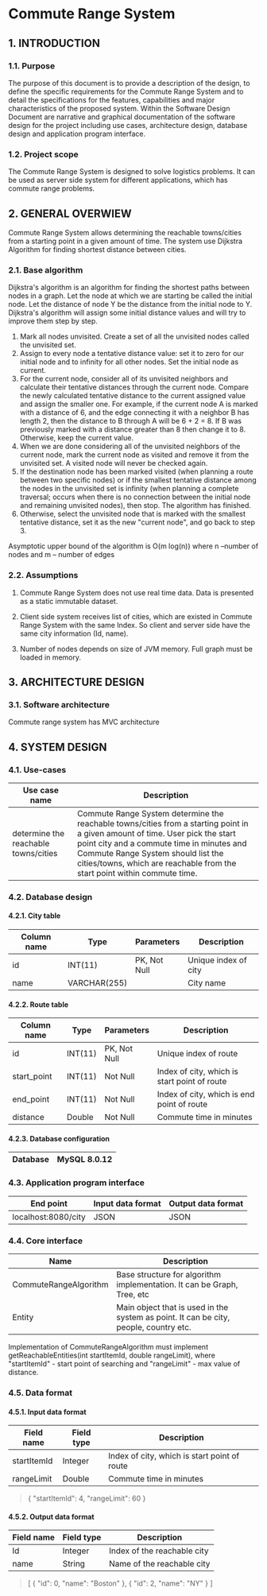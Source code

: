 # Commute Range System

## 1.	INTRODUCTION
### 1.1.	Purpose
The purpose of this document is to provide a description of the design, to define the specific requirements for the Commute Range System and to detail the specifications for the features, capabilities and major characteristics of the proposed system. Within the Software Design Document are narrative and graphical documentation of the software design for the project including use cases, architecture design, database design and application program interface.

### 1.2.	Project scope
The Commute Range System is designed to solve logistics problems. It can be used as server side system for different applications, which has commute range problems.

## 2.	GENERAL OVERWIEW
Commute Range System allows determining the reachable towns/cities from a starting point in a given amount of time. The system use Dijkstra Algorithm for finding shortest distance between cities.

### 2.1.	Base algorithm
Dijkstra's algorithm is an algorithm for finding the shortest paths between nodes in a graph. 
Let the node at which we are starting be called the initial node. Let the distance of node Y be the distance from the initial node to Y. Dijkstra's algorithm will assign some initial distance values and will try to improve them step by step.
1.	Mark all nodes unvisited. Create a set of all the unvisited nodes called the unvisited set.
2.	Assign to every node a tentative distance value: set it to zero for our initial node and to infinity for all other nodes. Set the initial node as current.
3.	For the current node, consider all of its unvisited neighbors and calculate their tentative distances through the current node. Compare the newly calculated tentative distance to the current assigned value and assign the smaller one. For example, if the current node A is marked with a distance of 6, and the edge connecting it with a neighbor B has length 2, then the distance to B through A will be 6 + 2 = 8. If B was previously marked with a distance greater than 8 then change it to 8. Otherwise, keep the current value.
4.	When we are done considering all of the unvisited neighbors of the current node, mark the current node as visited and remove it from the unvisited set. A visited node will never be checked again.
5.	If the destination node has been marked visited (when planning a route between two specific nodes) or if the smallest tentative distance among the nodes in the unvisited set is infinity (when planning a complete traversal; occurs when there is no connection between the initial node and remaining unvisited nodes), then stop. The algorithm has finished.
6.	Otherwise, select the unvisited node that is marked with the smallest tentative distance, set it as the new "current node", and go back to step 3.

Asymptotic upper bound of the algorithm is O(m log(n)) where n –number of nodes and m – number of edges


### 2.2.	Assumptions
1)	Commute Range System does not use real time data. Data is presented as a static immutable dataset.

2)	Client side system receives list of cities, which are existed in Commute Range System with the same Index. So client and server side have the same city information (Id, name).

3)	Number of nodes depends on size of JVM memory. Full graph must be loaded in memory.  

## 3.	ARCHITECTURE DESIGN
### 3.1.	Software architecture
Commute range system has MVC architecture 

## 4.	SYSTEM DESIGN
### 4.1.	Use-cases
| Use case name | Description |
| ------ | ------ |
| determine the reachable towns/cities | Commute Range System determine the reachable towns/cities from a starting point in a given amount of time. User pick the start point city and a commute time in minutes and Commute Range System should list the cities/towns, which are reachable from the start point within commute time.  |

### 4.2.	Database design
#### 4.2.1.	City table
| Column name | Type | Parameters | Description |
| ------ | ------ | ------ | ------ |
| id|	INT(11)|PK, Not Null|	Unique index of city|
name|	VARCHAR(255)|	|	City name|

#### 4.2.2.	Route table
| Column name | Type | Parameters | Description |
| ------ | ------ | ------ | ------ |
|id|	INT(11)|	PK, Not Null|	Unique index of route|
start_point|	INT(11)|	Not Null|	Index of city, which is start point of route|
end_point|	INT(11)|	Not Null	|Index of city, which is end point of route|
distance|	Double|	Not Null|	Commute time in minutes|

#### 4.2.3.	Database configuration

|Database|	MySQL 8.0.12|
| ------ | ------ |

### 4.3.	Application program interface

|End point	|Input data format	|Output data format|
| ------ | ------ | ------ |
|localhost:8080/city	|JSON 	|JSON|

### 4.4. Core interface
|Name| Description |	
| ------ | ------ | 
CommuteRangeAlgorithm | Base structure for algorithm implementation. It can be Graph, Tree, etc|
Entity| Main object that is used in the system as point. It can be city, people, country etc.|

Implementation of CommuteRangeAlgorithm must implement getReachableEntities(int startItemId, double rangeLimit), where "startItemId" - start point of searching and "rangeLimit" - max value of distance. 

### 4.5.	Data format
#### 4.5.1.	Input data format
|Field name|	Field type	| Description |	
| ------ | ------ | ------ | 
|startItemId|	Integer|	Index of city, which is start point of route |	
rangeLimit|	Double|	Commute time in minutes	|
> { 
>  "startItemId": 4,
>  "rangeLimit": 60
> }

#### 4.5.2.	Output data format
|Field name|	Field type|	Description|
| ------ | ------ | ------ | 
Id|	Integer|	Index of the reachable city|	
name|	String|	Name of the reachable city|
>[
>    {
>        "id": 0,
>        "name": "Boston"
>    },
>    {
>        "id": 2,
>        "name": "NY"
>    }
>]

 

	
